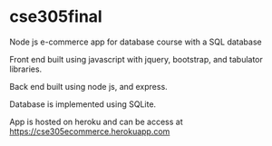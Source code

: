 # cse305final
Node js e-commerce app for database course with a SQL database

Front end built using javascript with jquery, bootstrap, and tabulator libraries.

Back end built using node js, and express.

Database is implemented using SQLite.

App is hosted on heroku and can be access at<br>
https://cse305ecommerce.herokuapp.com

